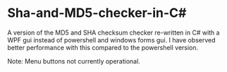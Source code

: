 # Sha-and-MD5-checker-in-C#
A version of the MD5 and SHA checksum checker re-written in C# with a WPF gui instead of powershell and windows forms gui. I have observed better performance with this compared to the powershell version.

Note: Menu buttons not currently operational.
